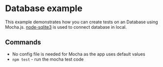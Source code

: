 # Database example

This example demonstrates how you can create tests on an Database using Mocha.js. [node-sqlite3](https://github.com/mapbox/node-sqlite3) is used to connect database in local.

## Commands
- No config file is needed for Mocha as the app uses default values
- `npm test` - run the mocha test code 
